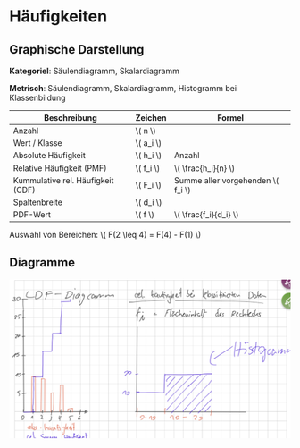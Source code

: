# Häufigkeiten

## Graphische Darstellung

**Kategoriel**: Säulendiagramm, Skalardiagramm

**Metrisch**: Säulendiagramm, Skalardiagramm, Histogramm bei Klassenbildung

| Beschreibung | Zeichen | Formel |
|--|---|--|
| Anzahl | \\( n \\) |
| Wert / Klasse | \\( a_i \\) | 
| Absolute Häufigkeit | \\( h_i \\) | Anzahl |
| Relative Häufigkeit (PMF) | \\( f_i \\)| \\( \frac{h_i}{n} \\) |
| Kummulative rel. Häufigkeit (CDF) | \\( F_i \\) | Summe aller vorgehenden \\( f_i \\) |
| Spaltenbreite | \\( d_i \\) |
| PDF-Wert | \\( f \\) | \\( \frac{f_i}{d_i} \\) |

Auswahl von Bereichen: \\( F(2 \leq 4) = F(4) - F(1) \\)

## Diagramme

![Diagramme](images/IMG_0205.jpeg)